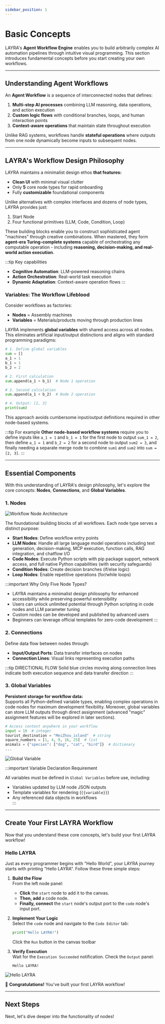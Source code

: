 ```yaml
---
sidebar_position: 1
---
```


# Basic Concepts

LAYRA's **Agent Workflow Engine** enables you to build arbitrarily complex AI automation pipelines through intuitive visual programming. This section introduces fundamental concepts before you start creating your own workflows.

---

## Understanding Agent Workflows

An **Agent Workflow** is a sequence of interconnected nodes that defines:

1. **Multi-step AI processes** combining LLM reasoning, data operations, and action execution
2. **Custom logic flows** with conditional branches, loops, and human interaction points
3. **Context-aware operations** that maintain state throughout execution

Unlike RAG systems, workflows handle **stateful operations** where outputs from one node dynamically become inputs to subsequent nodes.

---

## LAYRA's Workflow Design Philosophy

LAYRA maintains a minimalist design ethos **that features:**

- **Clean UI** with minimal visual clutter
- Only **5** core node types for rapid onboarding
- Fully **customizable** foundational components

Unlike alternatives with complex interfaces and dozens of node types, LAYRA provides just:

1. Start Node
2. Four functional primitives (LLM, Code, Condition, Loop)

These building blocks enable you to construct sophisticated agent "machines" through creative combinations. When mastered, they form **agent-era Turing-complete systems** capable of orchestrating any computable operation - including **reasoning, decision-making, and real-world action execution**.

:::tip Key capabilities

- **Cognitive Automation**: LLM-powered reasoning chains
- **Action Orchestration**: Real-world task execution
- **Dynamic Adaptation**: Context-aware operation flows
  :::

### Variables: The Workflow Lifeblood

Consider workflows as factories:

- **Nodes** = Assembly machines
- **Variables** = Materials/products moving through production lines

LAYRA implements **global variables** with shared access across all nodes. This eliminates artificial input/output distinctions and aligns with standard programming paradigms:

```python
# 1. Define global variables
sum = []
a_1 = 1
b_1 = 1
b_2 = 2

# 2. First calculation
sum.append(a_1 + b_1)  # Node 1 operation

# 3. Second calculation
sum.append(a_1 + b_2)  # Node 2 operation

# 4. Output: [2, 3]
print(sum)
```

This approach avoids cumbersome input/output definitions required in other node-based systems.

:::tip For example
**Other node-based workflow systems** require you to define inputs like `a_1 = 1` and `b_1 = 1` for the first node to output `sum_1 = 2`, then define `a_1 = 1` and `b_2 = 2` for a second node to output `sum2 = 3`, and finally needing a separate merge node to combine `sum1` and `sum2` into `sum = [2, 3]`.
:::

---

## Essential Components

With this understanding of LAYRA's design philosophy, let's explore the core concepts: **Nodes**, **Connections**, and **Global Variables**.

### 1. Nodes

![Workflow Node Architecture](./img/workflow-nodes.png)

The foundational building blocks of all workflows. Each node type serves a distinct purpose:

- **Start Nodes**: Define workflow entry points
- **LLM Nodes**: Handle all large language model operations including text generation, decision-making, MCP execution, function calls, RAG integration, and chatflow I/O
- **Code Nodes**: Execute Python scripts with pip package support, network access, and full native Python capabilities (with security safeguards)
- **Condition Nodes**: Create decision branches (if/else logic)
- **Loop Nodes**: Enable repetitive operations (for/while loops)

:::important Why Only Five Node Types?

- LAYRA maintains a minimalist design philosophy for enhanced accessibility while preserving powerful extensibility
- Users can unlock unlimited potential through Python scripting in code nodes and LLM parameter tuning
- Custom nodes can be developed and published by advanced users
- Beginners can leverage official templates for zero-code development
  :::

### 2. Connections

Define data flow between nodes through:

- **Input/Output Ports**: Data transfer interfaces on nodes
- **Connection Lines**: Visual links representing execution paths

:::tip DIRECTIONAL FLOW
Solid blue circles moving along connection lines indicate both execution sequence and data transfer direction
:::

### 3. Global Variables

**Persistent storage for workflow data:**  
Supports all Python-defined variable types, enabling complex operations in code nodes for maximum development flexibility. Moreover, global variables can store LLM outputs through direct assignment (advanced "magic" assignment features will be explored in later sections).

```python
# Access context anywhere in your workflow
input = 10  # integer
tourist_destination = "MeiZhou_island"  # string
square_numbers = [1, 4, 9, 16, 25]  # list
animals = {"species": ["dog", "cat", "bird"]}  # dictionary
...
```

![Global Variable](./img/global-variable.png)

:::important Variable Declaration Requirement

All variables must be defined in `Global Variables` before use, including:

- Variables updated by LLM node JSON outputs
- Template variables for rendering (`{{variable}}`)
- Any referenced data objects in workflows  
:::

---

## Create Your First LAYRA Workflow

Now that you understand these core concepts, let's build your first LAYRA workflow!

### Hello LAYRA

Just as every programmer begins with "Hello World", your LAYRA journey starts with printing "Hello LAYRA". Follow these three simple steps:

1. **Build the Flow**  
   From the left node panel:

   - **Click** the `start` node to add it to the canvas.
   - **Then, add** a code node.
   - **Finally, connect** the `start` node's output port to the `code` node's input port.

2. **Implement Your Logic**  
   Select the `code` node and navigate to the `Code Editor` tab:

   ```python
   print("Hello LAYRA!")
   ```

   Click the `Run` button in the canvas toolbar

3. **Verify Execution**  
   Wait for the `Execution Succeeded` notification. Check the `Output` panel:
   ```
   Hello LAYRA!
   ```

![Hello LAYRA](./img/hello-layra.png)

🎉 **Congratulations!** You've built your first LAYRA workflow!

---

## Next Steps

Next, let's dive deeper into the functionality of nodes!

